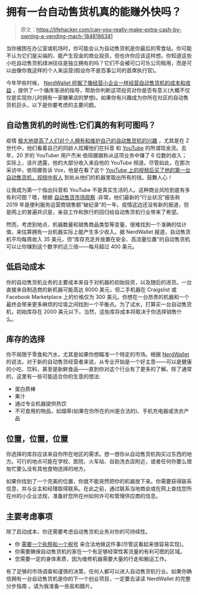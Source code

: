 # 拥有一台自动售货机真的能赚外快吗？

> 原文：<https://lifehacker.com/can-you-really-make-extra-cash-by-owning-a-vending-mach-1848186341>

当你被困在办公室或机场时，你可能会认为自动售货机是你最后的零食站。你可能不认为它们是尖端的、能产生现金的商业投资，但也许你应该这样想。你知道这些小吃自动售货机绿洲往往是独立拥有的吗？它们不会被可口可乐公司租用，而是可以由像你我这样的个人来运营(假设你不是百事公司的首席执行官)。



今年早些时候， [NerdWallet 挖掘了像经营小企业一样经营自动售货机的成本和收益](https://www.nerdwallet.com/article/small-business/how-to-start-a-vending-machine-business) ，提供了一个循序渐进的指导，帮助你判断这项投资对你是否有意义(大概不仅仅是实现你儿时拥有一家糖果店的梦想)。如果你有兴趣成为你所在社区的自动售货机巨头，以下是你要考虑的主要问题。

## 自动售货机的时尚性:它们真的有利可图吗？

疫情 [极大地提高了人们对个人拥有和维护自己的自动售货机的兴趣](https://thehustle.co/the-economics-of-vending-machines/) ，尤其是在 Z 世代中，他们看着自己的同龄人炫耀他们在抖音 和 [YouTube](https://www.youtube.com/watch?v=BdUjZD_Iqww) 的所谓现金流。去年，20 岁的 YouTuber 用户杰米·依班娜据称从这项业务中赚了 6 位数的收入；实际上，该片透露，他的大部分收入来自他的 YouTube 频道。尽管如此，在那次采访中，依班娜告诉 Vox，他是在看了这个 [YouTube 上的视频后买了他的第一台自动售货机，视频中有人](https://www.youtube.com/watch?v=VqSPDEV1Eso&feature=youtu.be) 到处从他们的机器里取出所有的钱。鼓舞人心！

让我成为第一个指出抖音和 YouTube 不是真实生活的人。这种商业风险到底有多有利可图？嗯，根据 [自动售货市场观察](https://www.vendingmarketwatch.com/reports/document/21143662/2020-state-of-the-industry-report-2019-another-recordbreaking-year-for-operators) :非常。他们最新的“行业状况”报告称 2019 年是便利服务运营商销售额“破纪录”的一年。疫情这边还没有新的报道，但是网上的普遍共识是，亲自工作和旅行的回归给自动售货机行业带来了希望。

然而，考虑到地点、机器数量和销售商品类型等变量，很难找到一个准确的估计值，来估算拥有一台机器实际上能产生多少收入。据 NerdWallet 报道，自动售货机平均每周收入 35 美元，但“库存充足并放置在安全、高流量位置”的自动售货机可以让你赚到这个数字的近三倍——每月超过 400 美元。

## **低启动成本**

你的自动售货机业务的主要成本来自于对机器的初始投资，以及随后的进货。一台直接来自制造商的新机器可能高达 8000 美元，但二手机器在 Craigslist 或 Facebook Marketplace 上的价格仅为 300 美元。你想在一台昂贵的机器和一个最终会带来更多麻烦的垃圾之间找到一个平衡点。为了试水，打算买一台自动售货机，初始库存在 2000 美元以下。当然，这些库存成本将取决于你选择销售什么。

## **库存的选择**

你不局限于零食和汽水，尤其是如果你想瞄准一个特定的市场。根据 [NerdWallet](https://www.nerdwallet.com/article/small-business/how-to-start-a-vending-machine-business) 的说法，对于新的自动售货经营者来说，从专业开始是一个好主意——可以是健康的小吃、饮料，甚至是新鲜食品——直到你对这个行业有了更多的了解。除了通常的，这里有一些可能适合你的生意的想法:

*   蛋白质棒
*   果汁
*   通过专业机器提供热饮
*   不可食用的物品，如烟草(如果在你所在的州是合法的)、手机充电器或洗衣产品

## **位置，位置，位置**

你选择的库存应该来自你所在地区的需求。想一想你从自动售货机购买过东西的地方。可行的地点可能在学校、医院、火车站、自助洗衣店附近，或者任何你要么很匆忙要么没有其他食物选择的地方。

如果你找到了一个完美的位置，你就不能突然把你的机器放下来。你需要获得联系信息，并与业主和经理取得联系。在此之前，通过联系当地商会或在网上查找您所在州的小企业法规，准备好您所在州如何许可和管理供应商的信息。

## **主要考虑事项**

除了启动成本，你还需要考虑自动售货机业务对你的可持续性。

*   你 [需要一个执照和一个税号](https://www.corpnet.com/business-licenses/retail-and-stores/vending-machine-device-permit/) 来合法地做这件事(尽管这看起来很容易实现)。
*   你需要确保自动售货机的家在一个有足够经常性客流量的有利可图的区域。
*   您需要一定的身体素质，因为维修机器需要大量的行走和搬运工作。

有了足够的市场调查和谨慎的决策，任何人都可以进入自动售货机行业。如果你确信拥有一台自动售货机是你的下一个创业项目，一定要去读读 NerdWallet 的完整分步指南 。请为我准备一些盐和醋片。